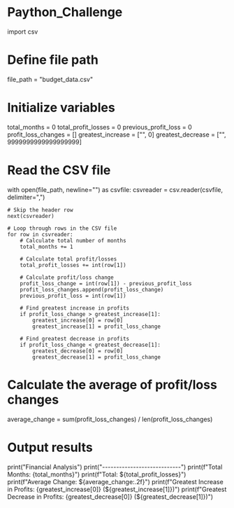 # Paython_Challenge
import csv


# Define file path
file_path = "budget_data.csv"

# Initialize variables
total_months = 0
total_profit_losses = 0
previous_profit_loss = 0
profit_loss_changes = []
greatest_increase = ["", 0]
greatest_decrease = ["", 9999999999999999999]

# Read the CSV file
with open(file_path, newline="") as csvfile:
    csvreader = csv.reader(csvfile, delimiter=",")

    # Skip the header row
    next(csvreader)

    # Loop through rows in the CSV file
    for row in csvreader:
        # Calculate total number of months
        total_months += 1

        # Calculate total profit/losses
        total_profit_losses += int(row[1])

        # Calculate profit/loss change
        profit_loss_change = int(row[1]) - previous_profit_loss
        profit_loss_changes.append(profit_loss_change)
        previous_profit_loss = int(row[1])

        # Find greatest increase in profits
        if profit_loss_change > greatest_increase[1]:
            greatest_increase[0] = row[0]
            greatest_increase[1] = profit_loss_change

        # Find greatest decrease in profits
        if profit_loss_change < greatest_decrease[1]:
            greatest_decrease[0] = row[0]
            greatest_decrease[1] = profit_loss_change

# Calculate the average of profit/loss changes
average_change = sum(profit_loss_changes) / len(profit_loss_changes)

# Output results
print("Financial Analysis")
print("----------------------------")
print(f"Total Months: {total_months}")
print(f"Total: ${total_profit_losses}")
print(f"Average Change: ${average_change:.2f}")
print(f"Greatest Increase in Profits: {greatest_increase[0]} (${greatest_increase[1]})")
print(f"Greatest Decrease in Profits: {greatest_decrease[0]} (${greatest_decrease[1]})")
